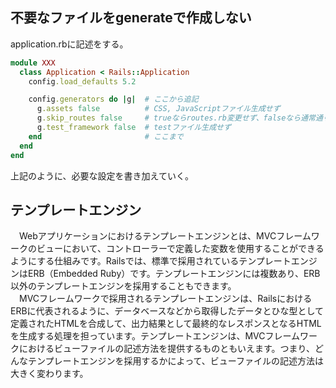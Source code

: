 ## 不要なファイルをgenerateで作成しない
application.rbに記述をする。
``` ruby
module XXX
  class Application < Rails::Application
    config.load_defaults 5.2

    config.generators do |g|  # ここから追記
      g.assets false          # CSS, JavaScriptファイル生成せず
      g.skip_routes false     # trueならroutes.rb変更せず、falseなら通常通り変更
      g.test_framework false  # testファイル生成せず
    end                       # ここまで
  end
end
```
上記のように、必要な設定を書き加えていく。

## テンプレートエンジン
　Webアプリケーションにおけるテンプレートエンジンとは、MVCフレームワークのビューにおいて、コントローラーで定義した変数を使用することができるようにする仕組みです。Railsでは、標準で採用されているテンプレートエンジンはERB（Embedded Ruby）です。テンプレートエンジンには複数あり、ERB以外のテンプレートエンジンを採用することもできます。  
　MVCフレームワークで採用されるテンプレートエンジンは、RailsにおけるERBに代表されるように、データベースなどから取得したデータとひな型として定義されたHTMLを合成して、出力結果として最終的なレスポンスとなるHTMLを生成する処理を担っています。テンプレートエンジンは、MVCフレームワークにおけるビューファイルの記述方法を提供するものともいえます。つまり、どんなテンプレートエンジンを採用するかによって、ビューファイルの記述方法は大きく変わります。